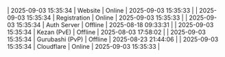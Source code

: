 | 2025-09-03 15:35:34 | Website | Online | 2025-09-03 15:35:33 |
| 2025-09-03 15:35:34 | Registration | Online | 2025-09-03 15:35:33 |
| 2025-09-03 15:35:34 | Auth Server | Offline | 2025-08-18 09:33:31 |
| 2025-09-03 15:35:34 | Kezan (PvE) | Offline | 2025-08-03 17:58:02 |
| 2025-09-03 15:35:34 | Gurubashi (PvP) | Offline | 2025-08-23 21:44:06 |
| 2025-09-03 15:35:34 | Cloudflare | Online | 2025-09-03 15:35:33 |
